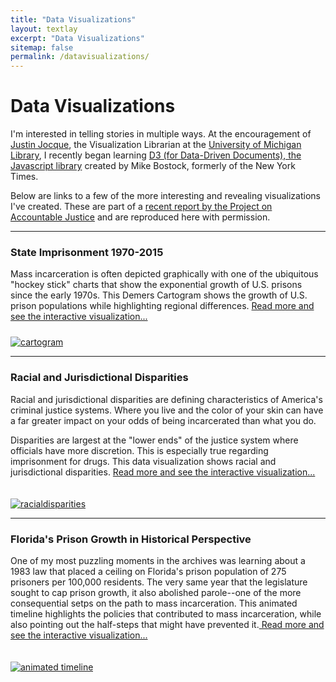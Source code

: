 ```yaml
---
title: "Data Visualizations"
layout: textlay
excerpt: "Data Visualizations"
sitemap: false
permalink: /datavisualizations/
---
```



# Data Visualizations

I'm interested in telling stories in multiple ways. At the encouragement of [Justin Jocque](http://justinjoque.com/), the Visualization Librarian at the [University of Michigan Library](https://www.lib.umich.edu/data-visualization), I recently began learning [D3 (for Data-Driven Documents), the Javascript library](https://d3js.org/) created by Mike Bostock, formerly of the New York Times.

Below are links to a few of the more interesting and revealing visualizations I've created. These are part of a [recent report by the Project on Accountable Justice](http://accountablejustice.github.io/report) and are reproduced here with permission.



<hr class="section-heading-spacer">
 <div markdown="0"  class="container-fluid">
 <div class="row">
                   <div class="col-sm-6 clearfix">
                     <h3 class="section-heading">State Imprisonment 1970-2015</h3>
                        <p>Mass incarceration is often depicted graphically with one of the ubiquitous "hockey stick" charts that show the exponential growth of U.S. prisons since the early 1970s. This Demers Cartogram shows the growth of U.S. prison populations while highlighting regional differences. <a href="{{ site.url }}{{ site.baseurl }}/cartogram"> Read more and see the interactive visualization...</a></p>
               </div>
                <div class="col-sm-6 clearfix">
                  <a href="{{ site.url }}{{ site.baseurl }}/cartogram">
                                              <img  class="img-responsive" style="padding-top:10px" src="{{ site.url }}{{ site.baseurl }}/images/picpic/Gallery/cartogram.jpg" alt="cartogram">
                                        </a>
                                  </div>
           </div>
  </div>



<hr class="section-heading-spacer">
 <div markdown="0"  class="container-fluid">
 <div class="row">
                   <div class="col-sm-6 clearfix">
                     <h3 class="section-heading">Racial and Jurisdictional Disparities</h3>
                        <p>Racial and jurisdictional disparities are defining characteristics of America's criminal justice systems. Where you live and the color of your skin can have a far greater impact on your odds of being incarcerated than what you do.</p>
                         <p>Disparities are largest at the "lower ends" of the justice system where officials have more discretion. This is especially true regarding imprisonment for drugs. This data visualization shows racial and jurisdictional disparities. <a href="{{ site.url }}{{ site.baseurl }}/racialdisparities"> Read more and see the interactive visualization...</a></p>
               </div>
                <div class="col-sm-6 clearfix">
                  <a href="{{ site.url }}{{ site.baseurl }}/racialdisparities">
                                              <img  class="img-responsive" style="padding-top:20px" src="{{ site.url }}{{ site.baseurl }}/images/picpic/Gallery/racialdisparities.jpg" alt="racialdisparities"> </a>
                                  </div>
           </div>
  </div>



<hr class="section-heading-spacer">
 <div markdown="0"  class="container-fluid">
 <div class="row">
                   <div class="col-sm-6 clearfix">
                     <h3 class="section-heading">Florida's Prison Growth in Historical Perspective</h3>
                        <p>One of my most puzzling moments in the archives was learning about a 1983 law that placed a ceiling on Florida's prison population of 275 prisoners per 100,000 residents. The very same year that the legislature sought to cap prison growth, it also abolished parole--one of the more consequential setps on the path to mass incarceration. This animated timeline highlights the policies that contributed to mass incarceration, while also pointing out the half-steps that might have prevented it.<a href="{{ site.url }}{{ site.baseurl }}/animatedtimeline.html"> Read more and see the interactive visualization...</a></p>
               </div>
                <div class="col-sm-6 clearfix">
                  <a href="{{ site.url }}{{ site.baseurl }}/animatedtimeline">
                                              <img  class="img-responsive" style="padding-top:20px" src="{{ site.url }}{{ site.baseurl }}/images/picpic/Gallery/historicalchart.png" alt="animated timeline">
                                        </a>
                                  </div>
           </div>
  </div>

